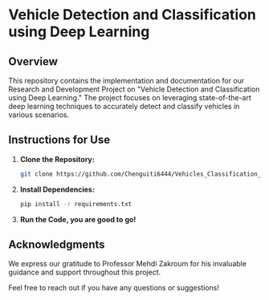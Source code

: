 # Vehicle Detection and Classification using Deep Learning

## Overview

This repository contains the implementation and documentation for our Research and Development Project on "Vehicle Detection and Classification using Deep Learning." The project focuses on leveraging state-of-the-art deep learning techniques to accurately detect and classify vehicles in various scenarios.

## Instructions for Use

1. **Clone the Repository:**
   ```bash
   git clone https://github.com/Chenguiti6444/Vehicles_Classification_RnD_Project.git
   ```

2. **Install Dependencies:**
   ```bash
   pip install -r requirements.txt
   ```

3. **Run the Code, you are good to go!**


## Acknowledgments

We express our gratitude to Professor Mehdi Zakroum for his invaluable guidance and support throughout this project.

Feel free to reach out if you have any questions or suggestions!
